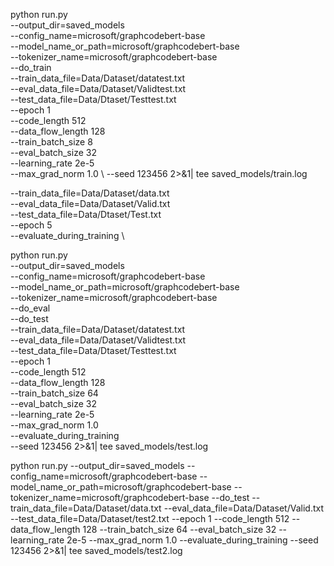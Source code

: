 python run.py \
    --output_dir=saved_models \
    --config_name=microsoft/graphcodebert-base \
    --model_name_or_path=microsoft/graphcodebert-base \
    --tokenizer_name=microsoft/graphcodebert-base \
    --do_train \
    --train_data_file=Data/Dataset/datatest.txt \
    --eval_data_file=Data/Dataset/Validtest.txt \
    --test_data_file=Data/Dtaset/Testtest.txt \
    --epoch 1 \
    --code_length 512 \
    --data_flow_length 128 \
    --train_batch_size 8 \
    --eval_batch_size 32 \
    --learning_rate 2e-5 \
    --max_grad_norm 1.0 \ 
    --seed 123456 2>&1| tee saved_models/train.log

 --train_data_file=Data/Dataset/data.txt \
--eval_data_file=Data/Dataset/Valid.txt \
--test_data_file=Data/Dtaset/Test.txt \
--epoch 5 \
--evaluate_during_training \

python run.py \
    --output_dir=saved_models \
    --config_name=microsoft/graphcodebert-base \
    --model_name_or_path=microsoft/graphcodebert-base \
    --tokenizer_name=microsoft/graphcodebert-base \
    --do_eval \
    --do_test \
    --train_data_file=Data/Dataset/datatest.txt \
    --eval_data_file=Data/Dataset/Validtest.txt \
    --test_data_file=Data/Dtaset/Testtest.txt \
    --epoch 1 \
    --code_length 512 \
    --data_flow_length 128 \
    --train_batch_size 64 \
    --eval_batch_size 32 \
    --learning_rate 2e-5 \
    --max_grad_norm 1.0 \
    --evaluate_during_training \
    --seed 123456 2>&1| tee saved_models/test.log




python run.py     --output_dir=saved_models     --config_name=microsoft/graphcodebert-base     --model_name_or_path=microsoft/graphcodebert-base     --tokenizer_name=microsoft/graphcodebert-base        --do_test     --train_data_file=Data/Dataset/data.txt     --eval_data_file=Data/Dataset/Valid.txt     --test_data_file=Data/Dataset/test2.txt     --epoch 1     --code_length 512     --data_flow_length 128     --train_batch_size 64     --eval_batch_size 32     --learning_rate 2e-5     --max_grad_norm 1.0     --evaluate_during_training     --seed 123456 2>&1| tee saved_models/test2.log
